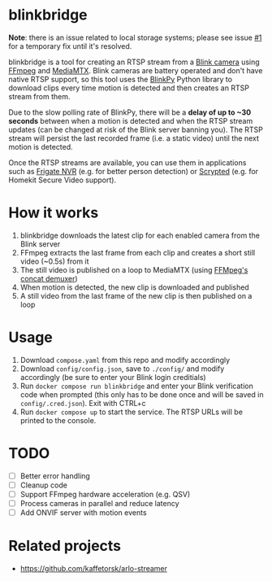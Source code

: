# blinkbridge

**Note**: there is an issue related to local storage systems; please see issue [#1](https://github.com/roger-/blinkbridge/issues/1) for a temporary fix until it's resolved.

blinkbridge is a tool for creating an RTSP stream from a [Blink camera](https://blinkforhome.com/) using [FFmpeg](https://ffmpeg.org/) and [MediaMTX](https://github.com/bluenviron/mediamtx). Blink cameras are battery operated and don't have native RTSP support, so this tool uses the [BlinkPy](https://github.com/fronzbot/blinkpy) Python library to download clips every time motion is detected and then creates an RTSP stream from them. 

Due to the slow polling rate of BlinkPy, there will be a **delay of up to ~30 seconds** between when a motion is detected and when the RTSP stream updates (can be changed at risk of the Blink server banning you). The RTSP stream will persist the last recorded frame (i.e. a static video) until the next motion is detected.

Once the RTSP streams are available, you can use them in applications such as [Frigate NVR](https://github.com/blakeblackshear/frigate) (e.g. for better person detection) or [Scrypted](https://github.com/koush/scrypted) (e.g. for Homekit Secure Video support).

# How it works

1. blinkbridge downloads the latest clip for each enabled camera from the Blink server
2. FFmpeg extracts the last frame from each clip and creates a short still video (~0.5s) from it 
3. The still video is published on a loop to MediaMTX (using [FFMpeg's concat demuxer](https://trac.ffmpeg.org/wiki/Concatenate#demuxer))
4. When motion is detected, the new clip is downloaded and published
5. A still video from the last frame of the new clip is then published on a loop

# Usage

1. Download `compose.yaml` from this repo and modify accordingly
2. Download `config/config.json`, save to `./config/` and modify accordingly (be sure to enter your Blink login creditials)
3. Run `docker compose run blinkbridge` and enter your Blink verification code when prompted (this only has to be done once and will be saved in `config/.cred.json`). Exit with CTRL+c
4. Run `docker compose up` to start the service. The RTSP URLs will be printed to the console.

# TODO

- [ ] Better error handling
- [ ] Cleanup code
- [ ] Support FFmpeg hardware acceleration (e.g. QSV)
- [ ] Process cameras in parallel and reduce latency
- [ ] Add ONVIF server with motion events

# Related projects

* https://github.com/kaffetorsk/arlo-streamer
